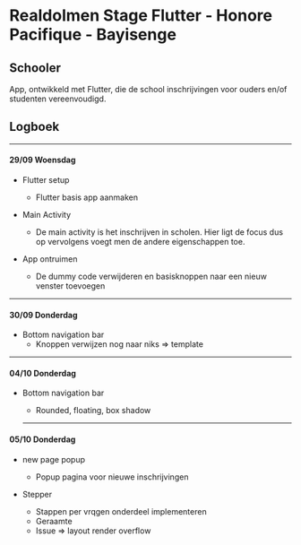 # Realdolmen Stage Flutter - Honore Pacifique - Bayisenge

## Schooler

App, ontwikkeld met Flutter, die de school inschrijvingen voor ouders en/of studenten vereenvoudigd.

## Logboek

---

#### 29/09 Woensdag ####

* Flutter setup
  * Flutter basis app aanmaken

* Main Activity
  * De main activity is het inschrijven in scholen. Hier ligt de focus dus op vervolgens voegt men de andere eigenschappen toe.

* App ontruimen
  * De dummy code verwijderen en basisknoppen naar een nieuw venster toevoegen

---

#### 30/09 Donderdag ####

* Bottom navigation bar
  * Knoppen verwijzen nog naar niks => template

---

#### 04/10 Donderdag ####

* Bottom navigation bar
  * Rounded, floating, box shadow

  ---

#### 05/10 Donderdag ####

* new page popup
  * Popup pagina voor nieuwe inschrijvingen

* Stepper
  * Stappen per vrqgen onderdeel implementeren
  * Geraamte
  * Issue => layout render overflow
